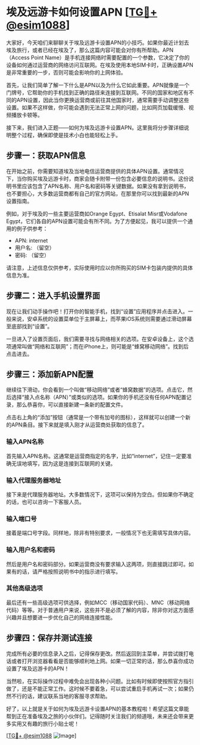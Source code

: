 # 埃及远游卡如何设置APN [[TG💪+ @esim1088](https://t.me/s/esim1088)]

大家好，今天咱们来聊聊关于埃及远游卡设置APN的小技巧。如果你最近计划去埃及旅行，或者已经在埃及了，那么这篇内容可能会对你有所帮助。APN（Access Point Name）是手机连接网络时需要配置的一个参数，它决定了你的设备如何通过运营商的网络访问互联网。在埃及使用本地SIM卡时，正确设置APN是非常重要的一步，否则可能会影响你的上网体验。

首先，让我们简单了解一下什么是APN以及为什么它如此重要。APN就像是一个门牌号，它帮助你的手机找到正确的路径来连接到互联网。不同的国家和地区有不同的APN设置，因此当你更换运营商或前往其他国家时，通常需要手动调整这些设置。如果不这样做，你可能会遇到无法正常上网的问题，比如网页加载缓慢、视频播放卡顿等。

接下来，我们进入正题——如何为埃及远游卡设置APN。这里我将分步骤详细说明整个过程，确保即使是技术小白也能轻松上手。

## 步骤一：获取APN信息

在开始之前，你需要知道埃及当地电信运营商提供的具体APN设置。通常情况下，当你购买埃及远游卡时，商家会随卡附带一份包含必要信息的说明书。这份说明书里应该包含了APN名称、用户名和密码等关键数据。如果没有拿到说明书，也不要担心，大多数运营商都有自己的官方网站，在那里你可以找到最新的APN设置指南。

例如，对于埃及的一些主要运营商如Orange Egypt、Etisalat Misr或Vodafone Egypt，它们各自的APN设置可能会有所不同。为了方便起见，我可以提供一个通用的例子供参考：

- APN: internet
- 用户名: （留空）
- 密码: （留空）

请注意，上述信息仅供参考，实际使用时应以你所购买的SIM卡包装内提供的具体信息为准。

## 步骤二：进入手机设置界面

现在让我们动手操作吧！打开你的智能手机，找到“设置”应用程序并点击进入。一般来说，安卓系统的设置菜单位于主屏幕上，而苹果iOS系统则需要通过滑动屏幕至底部找到“设置”。

一旦进入了设置页面后，我们需要寻找与网络相关的选项。在安卓设备上，这个选项通常叫做“网络和互联网”；而在iPhone上，则可能是“蜂窝移动网络”。找到后点击进去。

## 步骤三：添加新APN配置

继续往下滑动，你会看到一个叫做“移动网络”或者“蜂窝数据”的选项。点击它，然后选择“接入点名称（APN）”或类似的选项。如果你的手机还没有任何APN配置记录，那么恭喜你，可以直接新建一条新的配置文件。

点击右上角的“添加”按钮（通常是一个带有加号的图标），这样就可以创建一个新的APN条目。接下来就是填入刚才从运营商处获取的信息了。

### 输入APN名称

首先输入APN名称。这通常是运营商指定的名字，比如“internet”，记住一定要准确无误地填写，因为这是连接到互联网的关键。

### 输入代理服务器地址

接下来是代理服务器地址。大多数情况下，这项可以保持为空白。但如果你不确定的话，也可以咨询一下客服人员。

### 输入端口号

接着是端口号字段。同样地，除非有特别要求，一般情况下也无需填写具体内容。

### 输入用户名和密码

然后是用户名和密码部分。如果运营商没有要求输入这两项，则直接跳过即可。如果有的话，请严格按照说明书中的指示进行填写。

### 其他高级选项

最后还有一些高级选项可供选择，例如MCC（移动国家代码）、MNC（移动网络代码）等等。对于普通用户来说，这些并不是必须了解的内容，除非你对这方面感兴趣并且想要进一步优化自己的网络连接性能。

## 步骤四：保存并测试连接

完成所有必要的信息录入之后，记得保存更改。然后返回到主菜单，并尝试拨打电话或者打开浏览器看看是否能够顺利地上网。如果一切正常的话，那么恭喜你成功设置了埃及远游卡的APN！

当然啦，在实际操作过程中难免会出现各种小问题。比如有时候即使按照官方指引做了，还是不能正常工作。这时候不要着急，可以尝试重启手机再试一次；如果仍然不行的话，建议联系当地的客服寻求帮助。

好了，以上就是关于如何为埃及远游卡设置APN的基本教程啦！希望这篇文章能帮到正在准备埃及之旅的小伙伴们。记得随时关注我们的频道哦，未来还会带来更多实用又有趣的旅行小贴士呢！

[[TG💪+ @esim1088](https://t.me/s/esim1088) ![Image](https://i.postimg.cc/4NQfJmqS/Snipaste-2025-05-13-00-14-12.png)]